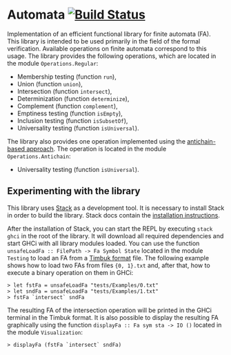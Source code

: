 # Automata [![Build Status](https://travis-ci.org/jakubriha/automata.svg?branch=master)](https://travis-ci.org/jakubriha/automata)
Implementation of an efficient functional library for finite automata (FA). This library is intended to be used primarily in the field of the formal verification. Available operations on finite automata correspond to this usage. The library provides the following operations, which are located in the module `Operations.Regular`:

* Membership testing (function `run`),
* Union (function `union`),
* Intersection (function `intersect`),
* Determinization (function `determinize`),
* Complement (function `complement`),
* Emptiness testing (function `isEmpty`),
* Inclusion testing (function `isSubsetOf`),
* Universality testing (function `isUniversal`).

The library also provides one operation implemented using the [antichain-based approach](http://link.springer.com/chapter/10.1007/978-3-642-12002-2_14). The operation is located in the module `Operations.Antichain`:

* Universality testing (function `isUniversal`).

## Experimenting with the library
This library uses [Stack](https://docs.haskellstack.org) as a development tool. It is necessary to install Stack in order to build the library. Stack docs contain the [installation instructions](https://docs.haskellstack.org/en/stable/README/#how-to-install).

After the installation of Stack, you can start the REPL by executing `stack ghci` in the root of the library. It will download all required dependencies and start GHCi with all library modules loaded. You can use the function `unsafeLoadFa :: FilePath -> Fa Symbol State` located in the module `Testing` to load an FA from a [Timbuk format](http://www.fit.vutbr.cz/research/groups/verifit/tools/libvata/#input) file. The following example shows how to load two FAs from files `{0, 1}.txt` and, after that, how to execute a binary operation on them in GHCi:

```
> let fstFa = unsafeLoadFa "tests/Examples/0.txt"
> let sndFa = unsafeLoadFa "tests/Examples/1.txt"
> fstFa `intersect` sndFa
```

The resulting FA of the intersection operation will be printed in the GHCi terminal in the Timbuk format. It is also possible to display the resulting FA graphically using the function `displayFa :: Fa sym sta -> IO ()` located in the module `Visualization`:

```
> displayFa (fstFa `intersect` sndFa)
```
